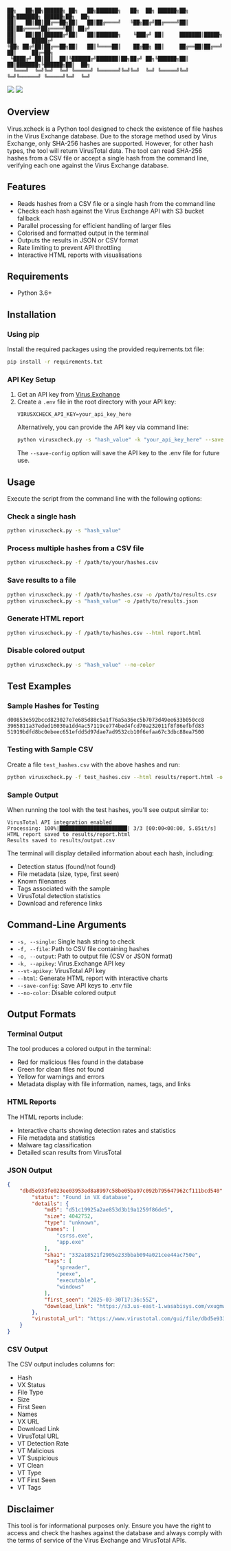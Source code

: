 ```
██╗   ██╗██╗██████╗ ██╗   ██╗███████╗   ██╗  ██╗ ██████╗██╗  ██╗███████╗ ██████╗██╗  ██╗
██║   ██║██║██╔══██╗██║   ██║██╔════╝   ╚██╗██╔╝██╔════╝██║  ██║██╔════╝██╔════╝██║ ██╔╝
██║   ██║██║██████╔╝██║   ██║███████╗    ╚███╔╝ ██║     ███████║█████╗  ██║     █████╔╝ 
╚██╗ ██╔╝██║██╔══██╗██║   ██║╚════██║    ██╔██╗ ██║     ██╔══██║██╔══╝  ██║     ██╔═██╗ 
 ╚████╔╝ ██║██║  ██║╚██████╔╝███████║██╗██╔╝ ██╗╚██████╗██║  ██║███████╗╚██████╗██║  ██╗
  ╚═══╝  ╚═╝╚═╝  ╚═╝ ╚═════╝ ╚══════╝╚═╝╚═╝  ╚═╝ ╚═════╝╚═╝  ╚═╝╚══════╝ ╚═════╝╚═╝  ╚═╝
```
<p align="left">
      <a href="https://github.com/lewiswigmore"><img src="https://img.shields.io/badge/GitHub-Follow%20on%20GitHub-inactive.svg?logo=github"></a>
      <a href="https://twitter.com/0xlews"><img src="https://img.shields.io/badge/Twitter-Follow%20on%20Twitter-informational.svg?logo=x"></a>
</p>
 
## Overview
Virus.xcheck is a Python tool designed to check the existence of file hashes in the Virus Exchange database. Due to the storage method used by Virus Exchange, only SHA-256 hashes are supported. However, for other hash types, the tool will return VirusTotal data. The tool can read SHA-256 hashes from a CSV file or accept a single hash from the command line, verifying each one against the Virus Exchange database.

## Features
- Reads hashes from a CSV file or a single hash from the command line
- Checks each hash against the Virus Exchange API with S3 bucket fallback
- Parallel processing for efficient handling of larger files
- Colorised and formatted output in the terminal
- Outputs the results in JSON or CSV format
- Rate limiting to prevent API throttling
- Interactive HTML reports with visualisations

## Requirements
- Python 3.6+

## Installation

### Using pip
Install the required packages using the provided requirements.txt file:

```bash
pip install -r requirements.txt
```

### API Key Setup
1. Get an API key from [Virus.Exchange](https://virus.exchange/)
2. Create a `.env` file in the root directory with your API key:
   ```
   VIRUSXCHECK_API_KEY=your_api_key_here
   ```
   Alternatively, you can provide the API key via command line:
   ```bash
   python virusxcheck.py -s "hash_value" -k "your_api_key_here" --save-config
   ```
   The `--save-config` option will save the API key to the .env file for future use.

## Usage
Execute the script from the command line with the following options:

### Check a single hash
```bash
python virusxcheck.py -s "hash_value"
```

### Process multiple hashes from a CSV file
```bash
python virusxcheck.py -f /path/to/your/hashes.csv
```

### Save results to a file
```bash
python virusxcheck.py -f /path/to/hashes.csv -o /path/to/results.csv
python virusxcheck.py -s "hash_value" -o /path/to/results.json
```

### Generate HTML report
```bash
python virusxcheck.py -f /path/to/hashes.csv --html report.html
```

### Disable colored output
```bash
python virusxcheck.py -s "hash_value" --no-color
```

## Test Examples

### Sample Hashes for Testing
```
d00853e592bccd823027e7e685d88c5a1f76a5a36ec5b7073d49ee633b050cc8
3965811a37eded16030a1dd4ac57119ce774bed4fcd70a232011f8f86efbfd83
51919bdfd8bc0ebeec651efdd5d97dae7ad9532cb10f6efaa67c3dbc88ea7500
```

### Testing with Sample CSV
Create a file `test_hashes.csv` with the above hashes and run:
```bash
python virusxcheck.py -f test_hashes.csv --html results/report.html -o results/output.csv
```

### Sample Output
When running the tool with the test hashes, you'll see output similar to:
```
VirusTotal API integration enabled
Processing: 100%|██████████████████████| 3/3 [00:00<00:00, 5.85it/s]
HTML report saved to results/report.html
Results saved to results/output.csv
```

The terminal will display detailed information about each hash, including:
- Detection status (found/not found)
- File metadata (size, type, first seen)
- Known filenames
- Tags associated with the sample
- VirusTotal detection statistics
- Download and reference links

## Command-Line Arguments
- `-s, --single`: Single hash string to check
- `-f, --file`: Path to CSV file containing hashes
- `-o, --output`: Path to output file (CSV or JSON format)
- `-k, --apikey`: Virus.Exchange API key
- `--vt-apikey`: VirusTotal API key
- `--html`: Generate HTML report with interactive charts
- `--save-config`: Save API keys to .env file
- `--no-color`: Disable colored output

## Output Formats

### Terminal Output
The tool produces a colored output in the terminal:
- Red for malicious files found in the database
- Green for clean files not found
- Yellow for warnings and errors
- Metadata display with file information, names, tags, and links

### HTML Reports
The HTML reports include:
- Interactive charts showing detection rates and statistics
- File metadata and statistics
- Malware tag classification
- Detailed scan results from VirusTotal

### JSON Output
```json
{
    "dbd5e933fe023ee03953ed8a8997c58be05ba97c092b795647962cf111bcd540": {
        "status": "Found in VX database",
        "details": {
            "md5": "d51c19925a2ae853d3b19a1259f86de5",
            "size": 4042752,
            "type": "unknown",
            "names": [
                "csrss.exe",
                "app.exe"
            ],
            "sha1": "332a18521f2905e233bbab094a021cee44ac750e",
            "tags": [
                "spreader",
                "peexe",
                "executable",
                "windows"
            ],
            "first_seen": "2025-03-30T17:36:55Z",
            "download_link": "https://s3.us-east-1.wasabisys.com/vxugmwdb/dbd5e933fe023ee03953ed8a8997c58be05ba97c092b795647962cf111bcd540"
        },
        "virustotal_url": "https://www.virustotal.com/gui/file/dbd5e933fe023ee03953ed8a8997c58be05ba97c092b795647962cf111bcd540"
    }
}
```

### CSV Output
The CSV output includes columns for:
- Hash
- VX Status
- File Type
- Size
- First Seen
- Names
- VX URL
- Download Link
- VirusTotal URL
- VT Detection Rate
- VT Malicious
- VT Suspicious
- VT Clean
- VT Type
- VT First Seen
- VT Tags

## Disclaimer
This tool is for informational purposes only. Ensure you have the right to access and check the hashes against the database and always comply with the terms of service of the Virus Exchange and VirusTotal APIs.
